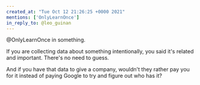 ```yaml
---
created_at: "Tue Oct 12 21:26:25 +0000 2021"
mentions: ['OnlyLearnOnce']
in_reply_to: @leo_guinan
---
```


@OnlyLearnOnce in something. 

If you are collecting data about something intentionally, you said it's related and important. There's no need to guess.

And if you have that data to give a company, wouldn't they rather pay you for it instead of paying Google to try and figure out who has it?